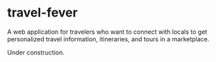 # travel-fever
 A web application for travelers who want to connect with locals to get personalized travel information, itineraries, and tours in a marketplace. 
 
 Under construction.
